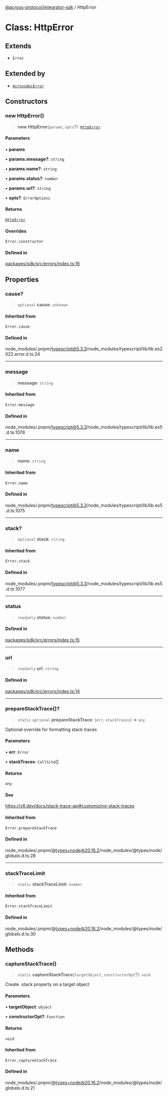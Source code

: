[@across-protocol/integrator-sdk](../README.md) / HttpError

# Class: HttpError

## Extends

- `Error`

## Extended by

- [`AcrossApiError`](AcrossApiError.md)

## Constructors

### new HttpError()

> **new HttpError**(`params`, `opts`?): [`HttpError`](HttpError.md)

#### Parameters

• **params**

• **params.message?**: `string`

• **params.name?**: `string`

• **params.status?**: `number`

• **params.url?**: `string`

• **opts?**: `ErrorOptions`

#### Returns

[`HttpError`](HttpError.md)

#### Overrides

`Error.constructor`

#### Defined in

[packages/sdk/src/errors/index.ts:16](https://github.com/across-protocol/toolkit/blob/0408e9d38e7f5e4687131c33ea4b58d12a946b0d/packages/sdk/src/errors/index.ts#L16)

## Properties

### cause?

> `optional` **cause**: `unknown`

#### Inherited from

`Error.cause`

#### Defined in

node\_modules/.pnpm/typescript@5.3.3/node\_modules/typescript/lib/lib.es2022.error.d.ts:24

***

### message

> **message**: `string`

#### Inherited from

`Error.message`

#### Defined in

node\_modules/.pnpm/typescript@5.3.3/node\_modules/typescript/lib/lib.es5.d.ts:1076

***

### name

> **name**: `string`

#### Inherited from

`Error.name`

#### Defined in

node\_modules/.pnpm/typescript@5.3.3/node\_modules/typescript/lib/lib.es5.d.ts:1075

***

### stack?

> `optional` **stack**: `string`

#### Inherited from

`Error.stack`

#### Defined in

node\_modules/.pnpm/typescript@5.3.3/node\_modules/typescript/lib/lib.es5.d.ts:1077

***

### status

> `readonly` **status**: `number`

#### Defined in

[packages/sdk/src/errors/index.ts:15](https://github.com/across-protocol/toolkit/blob/0408e9d38e7f5e4687131c33ea4b58d12a946b0d/packages/sdk/src/errors/index.ts#L15)

***

### url

> `readonly` **url**: `string`

#### Defined in

[packages/sdk/src/errors/index.ts:14](https://github.com/across-protocol/toolkit/blob/0408e9d38e7f5e4687131c33ea4b58d12a946b0d/packages/sdk/src/errors/index.ts#L14)

***

### prepareStackTrace()?

> `static` `optional` **prepareStackTrace**: (`err`, `stackTraces`) => `any`

Optional override for formatting stack traces

#### Parameters

• **err**: `Error`

• **stackTraces**: `CallSite`[]

#### Returns

`any`

#### See

https://v8.dev/docs/stack-trace-api#customizing-stack-traces

#### Inherited from

`Error.prepareStackTrace`

#### Defined in

node\_modules/.pnpm/@types+node@20.16.2/node\_modules/@types/node/globals.d.ts:28

***

### stackTraceLimit

> `static` **stackTraceLimit**: `number`

#### Inherited from

`Error.stackTraceLimit`

#### Defined in

node\_modules/.pnpm/@types+node@20.16.2/node\_modules/@types/node/globals.d.ts:30

## Methods

### captureStackTrace()

> `static` **captureStackTrace**(`targetObject`, `constructorOpt`?): `void`

Create .stack property on a target object

#### Parameters

• **targetObject**: `object`

• **constructorOpt?**: `Function`

#### Returns

`void`

#### Inherited from

`Error.captureStackTrace`

#### Defined in

node\_modules/.pnpm/@types+node@20.16.2/node\_modules/@types/node/globals.d.ts:21
